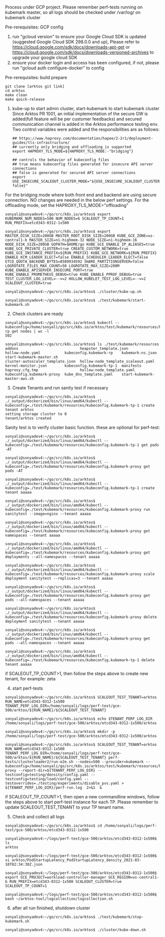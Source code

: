 Process under GCP project. Please remember perf-tests running on kubemark master, so all logs should be checked under /var/log/ on kubemark cluster

Pre-rerequisites: GCP config
1. run "gcloud version" to ensure your Google Cloud SDK is updated (suggested Google Cloud SDK 298.0.0 and up), Please refer to https://cloud.google.com/sdk/docs/downloads-apt-get or https://cloud.google.com/sdk/docs/downloads-versioned-archives to upgrade your google cloud SDK
2. ensure your docker login and access has been configured, if not, please run "gcloud auth configure-docker" to config

Pre-rerequisites: build prepare
```
git clone [arktos git link]
cd arktos
make clean
make quick-release
```

1. kube-up to start admin cluster, start-kubemark to start kubemark cluster
   Since Arktos PR 1001, an initial implementation of the secure GW is added(full feature will be per customer feedbacks) and secured communication channel is added in the Arktos performance testing env. Two control variables were added and the responsibilities are as follows:
   ```
   ## https://www.haproxy.com/documentation/hapee/2-2r1/deployment-guides/tls-infrastructure/
   ## currently only bridging and offloading is supported
   export HAPROXY_TLS_MODE=${HAPROXY_TLS_MODE:-"bridging"}
   
   ## controls the behavior of kubeconfig files
   ## true means kubeconfig files generated for insecure API server connections
   ## false is generated for secured API server connections
   export USE_INSECURE_SCALEOUT_CLUSTER_MODE="${USE_INSECURE_SCALEOUT_CLUSTER_MODE:-false}"
   ```
  For the bridging mode where both front end and backend are using secure connection. NO changes are needed in the below perf settings.
  For the offloading mode, set the HAPROXY_TLS_MODE="offloading"
```
sonyali@sonyadev4:~/go/src/k8s.io/arktos$ export KUBEMARK_NUM_NODES=500 NUM_NODES=6 SCALEOUT_TP_COUNT=1 RUN_PREFIX=etcd343-0312-1x500

sonyali@sonyadev4:~/go/src/k8s.io/arktos$ export MASTER_DISK_SIZE=200GB MASTER_ROOT_DISK_SIZE=200GB KUBE_GCE_ZONE=us-central1-b MASTER_SIZE=n1-highmem-32 NODE_SIZE=n1-highmem-16 NODE_DISK_SIZE=200GB GOPATH=$HOME/go KUBE_GCE_ENABLE_IP_ALIASES=true KUBE_GCE_PRIVATE_CLUSTER=true CREATE_CUSTOM_NETWORK=true KUBE_GCE_INSTANCE_PREFIX=${RUN_PREFIX} KUBE_GCE_NETWORK=${RUN_PREFIX} ENABLE_KCM_LEADER_ELECT=false ENABLE_SCHEDULER_LEADER_ELECT=false ETCD_QUOTA_BACKEND_BYTES=8589934592 SHARE_PARTITIONSERVER=false LOGROTATE_FILES_MAX_COUNT=50 LOGROTATE_MAX_SIZE=200M KUBE_ENABLE_APISERVER_INSECURE_PORT=true KUBE_ENABLE_PROMETHEUS_DEBUG=true KUBE_ENABLE_PPROF_DEBUG=true TEST_CLUSTER_LOG_LEVEL=--v=2 HOLLOW_KUBELET_TEST_LOG_LEVEL=--v=2 SCALEOUT_CLUSTER=true

sonyali@sonyadev4:~/go/src/k8s.io/arktos$ ./cluster/kube-up.sh 

sonyali@sonyadev4:~/go/src/k8s.io/arktos$ ./test/kubemark/start-kubemark.sh
```

2. Check clusters are ready
```
sonyali@sonyadev4:~/go/src/k8s.io/arktos$ kubectl --kubeconfig=/home/sonyali/go/src/k8s.io/arktos/test/kubemark/resources/kubeconfig.kubemark-rp get nodes | wc -l
502

sonyali@sonyadev4:~/go/src/k8s.io/arktos$ ls ./test/kubemark/resources
addons                            heapster_template.json              hollow-node.yaml           kubeconfig.kubemark-rp    kubemark-ns.json              start-kubemark-master.sh
cluster-autoscaler_template.json  hollow-node_template_scaleout.yaml  kernel-monitor.json        kubeconfig.kubemark-tp-1  manifests
haproxy.cfg.tmp                   hollow-node_template.yaml           kubeconfig.kubemark-proxy  kube_dns_template.yaml    start-kubemark-master-aws.sh
```

3. Create Tenants and run sanity test if necessary
```
sonyali@sonyadev4:~/go/src/k8s.io/arktos$ ./_output/dockerized/bin/linux/amd64/kubectl --kubeconfig=./test/kubemark/resources/kubeconfig.kubemark-tp-1 create tenant arktos
setting storage cluster to 0
tenant/arktos created
```
Sanity test is to verify cluster basic function. these are optional for perf-test:
```
sonyali@sonyadev4:~/go/src/k8s.io/arktos$ ./_output/dockerized/bin/linux/amd64/kubectl --kubeconfig=./test/kubemark/resources/kubeconfig.kubemark-tp-1 get pods -AT

sonyali@sonyadev4:~/go/src/k8s.io/arktos$ ./_output/dockerized/bin/linux/amd64/kubectl --kubeconfig=./test/kubemark/resources/kubeconfig.kubemark-proxy get pods -AT

sonyali@sonyadev4:~/go/src/k8s.io/arktos$ ./_output/dockerized/bin/linux/amd64/kubectl --kubeconfig=./test/kubemark/resources/kubeconfig.kubemark-tp-1 create tenant aaaaa

sonyali@sonyadev4:~/go/src/k8s.io/arktos$ ./_output/dockerized/bin/linux/amd64/kubectl --kubeconfig=./test/kubemark/resources/kubeconfig.kubemark-proxy run sanitytest --image=nginx --tenant aaaaa

sonyali@sonyadev4:~/go/src/k8s.io/arktos$ ./_output/dockerized/bin/linux/amd64/kubectl --kubeconfig=./test/kubemark/resources/kubeconfig.kubemark-proxy get namespaces --tenant aaaaa

sonyali@sonyadev4:~/go/src/k8s.io/arktos$ ./_output/dockerized/bin/linux/amd64/kubectl --kubeconfig=./test/kubemark/resources/kubeconfig.kubemark-proxy get deployments --all-namespaces --tenant aaaaa

sonyali@sonyadev4:~/go/src/k8s.io/arktos$ ./_output/dockerized/bin/linux/amd64/kubectl --kubeconfig=./test/kubemark/resources/kubeconfig.kubemark-proxy scale deployment sanitytest --replicas=3 --tenant aaaaa

sonyali@sonyadev4:~/go/src/k8s.io/arktos$ ./_output/dockerized/bin/linux/amd64/kubectl --kubeconfig=./test/kubemark/resources/kubeconfig.kubemark-proxy get pods --all-namespaces --tenant aaaaa

sonyali@sonyadev4:~/go/src/k8s.io/arktos$ ./_output/dockerized/bin/linux/amd64/kubectl --kubeconfig=./test/kubemark/resources/kubeconfig.kubemark-proxy delete deployment sanitytest --tenant aaaaa

sonyali@sonyadev4:~/go/src/k8s.io/arktos$ ./_output/dockerized/bin/linux/amd64/kubectl --kubeconfig=./test/kubemark/resources/kubeconfig.kubemark-proxy get pods --all-namespaces --tenant aaaaa

sonyali@sonyadev4:~/go/src/k8s.io/arktos$ ./_output/dockerized/bin/linux/amd64/kubectl --kubeconfig=./test/kubemark/resources/kubeconfig.kubemark-tp-1 delete tenant aaaaa
```

if SCALEOUT_TP_COUNT>1, then follow the steps above to create new tenant, for example: zeta

4. start perf-tests
```
sonyali@sonyadev4:~/go/src/k8s.io/arktos$ SCALEOUT_TEST_TENANT=arktos RUN_NAME=etcd343-0312-1x500 TENANT_PERF_LOG_DIR=/home/sonyali/logs/perf-test/gce-500/arktos/${RUN_NAME}/${SCALEOUT_TEST_TENANT}

sonyali@sonyadev4:~/go/src/k8s.io/arktos$ echo $TENANT_PERF_LOG_DIR 
/home/sonyali/logs/perf-test/gce-500/arktos/etcd343-0312-1x500/arktos

sonyali@sonyadev4:~/go/src/k8s.io/arktos$ mkdir -p /home/sonyali/logs/perf-test/gce-500/arktos/etcd343-0312-1x500/arktos

sonyali@sonyadev4:~/go/src/k8s.io/arktos$ SCALEOUT_TEST_TENANT=arktos RUN_NAME=etcd343-0312-1x500 TENANT_PERF_LOG_DIR=/home/sonyali/logs/perf-test/gce-500/arktos/${RUN_NAME}/${SCALEOUT_TEST_TENANT} perf-tests/clusterloader2/run-e2e.sh --nodes=500 --provider=kubemark --kubeconfig=/home/sonyali/go/src/k8s.io/arktos/test/kubemark/resources/kubeconfig.kubemark-proxy --report-dir=${TENANT_PERF_LOG_DIR} --testconfig=testing/density/config.yaml --testconfig=testing/load/config.yaml --testoverrides=./testing/experiments/disable_pvs.yaml > ${TENANT_PERF_LOG_DIR}/perf-run.log  2>&1  &
```

if SCALEOUT_TP_COUNT>1, then open a new commandline windows, follow the steps above to start perf-test instance for each TP.  Please remember to update SCALEOUT_TEST_TENANT to your TP tenant name.

5. Check and collect all logs
```
sonyali@sonyadev4:~/go/src/k8s.io/arktos$ cd /home/sonyali/logs/perf-test/gce-500/arktos/etcd343-0312-1x500

sonyali@sonyadev4:~/logs/perf-test/gce-500/arktos/etcd343-0312-1x500$ ls
arktos

sonyali@sonyadev4:~/logs/perf-test/gce-500/arktos/etcd343-0312-1x500$ vi arktos/PodStartupLatency_PodStartupLatency_density_2021-03-10T02:34:30Z.json

sonyali@sonyadev4:~/logs/perf-test/gce-500/arktos/etcd343-0312-1x500$ export GCE_PROJECT=workload-controller-manager GCE_REGION=us-central1-b RUN_PREFIX=etcd343-0312-1x500 SCALEOUT_CLUSTER=true SCALEOUT_TP_COUNT=1

sonyali@sonyadev4:~/logs/perf-test/gce-500/arktos/etcd343-0312-1x500$ bash ~/arktos-tool/logcollection/logcollection.sh
```

6. after all run finished, shutdown cluster
```
sonyali@sonyadev4:~/go/src/k8s.io/arktos$ ./test/kubemark/stop-kubemark.sh 

sonyali@sonyadev4:~/go/src/k8s.io/arktos$ ./cluster/kube-down.sh
```
